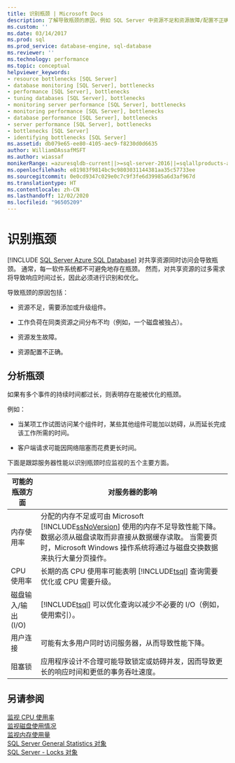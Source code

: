 ```yaml
---
title: 识别瓶颈 | Microsoft Docs
description: 了解导致瓶颈的原因，例如 SQL Server 中资源不足和资源故障/配置不正确。
ms.custom: ''
ms.date: 03/14/2017
ms.prod: sql
ms.prod_service: database-engine, sql-database
ms.reviewer: ''
ms.technology: performance
ms.topic: conceptual
helpviewer_keywords:
- resource bottlenecks [SQL Server]
- database monitoring [SQL Server], bottlenecks
- performance [SQL Server], bottlenecks
- tuning databases [SQL Server], bottlenecks
- monitoring server performance [SQL Server], bottlenecks
- monitoring performance [SQL Server], bottlenecks
- database performance [SQL Server], bottlenecks
- server performance [SQL Server], bottlenecks
- bottlenecks [SQL Server]
- identifying bottlenecks [SQL Server]
ms.assetid: db079e65-ee80-4105-aec9-f8230d0d6635
author: WilliamDAssafMSFT
ms.author: wiassaf
monikerRange: =azuresqldb-current||>=sql-server-2016||=sqlallproducts-allversions||>=sql-server-linux-2017||=azuresqldb-mi-current
ms.openlocfilehash: e81983f9814bc9c9803031144381aa35c57733ee
ms.sourcegitcommit: 0e0cd9347c029e0c7c9f3fe6d39985a6d3af967d
ms.translationtype: HT
ms.contentlocale: zh-CN
ms.lasthandoff: 12/02/2020
ms.locfileid: "96505209"
---
```

# <a name="identify-bottlenecks"></a>识别瓶颈
[!INCLUDE [SQL Server Azure SQL Database](../../includes/applies-to-version/sql-asdb.md)]
  对共享资源同时访问会导致瓶颈。 通常，每一软件系统都不可避免地存在瓶颈。 然而，对共享资源的过多需求将导致响应时间过长，因此必须进行识别和优化。  
  
 导致瓶颈的原因包括：  
  
-   资源不足，需要添加或升级组件。  
  
-   工作负荷在同类资源之间分布不均（例如，一个磁盘被独占）。  
  
-   资源发生故障。  
  
-   资源配置不正确。  
  
## <a name="analyzing-bottlenecks"></a>分析瓶颈  
 如果有多个事件的持续时间都过长，则表明存在能被优化的瓶颈。  
  
 例如：  
  
-   当某项工作试图访问某个组件时，某些其他组件可能加以妨碍，从而延长完成该工作所需的时间。  
  
-   客户端请求可能因网络阻塞而花费更长时间。  
  
 下面是跟踪服务器性能以识别瓶颈时应监视的五个主要方面。  
  
|可能的瓶颈方面|对服务器的影响|  
|------------------------------|---------------------------|  
|内存使用率|分配的内存不足或可由 Microsoft [!INCLUDE[ssNoVersion](../../includes/ssnoversion-md.md)] 使用的内存不足导致性能下降。 数据必须从磁盘读取而非直接从数据缓存读取。 当需要页时，Microsoft Windows 操作系统将通过与磁盘交换数据来执行大量分页操作。|  
|CPU 使用率|长期的高 CPU 使用率可能表明 [!INCLUDE[tsql](../../includes/tsql-md.md)] 查询需要优化或 CPU 需要升级。|  
|磁盘输入/输出 (I/O)|[!INCLUDE[tsql](../../includes/tsql-md.md)] 可以优化查询以减少不必要的 I/O（例如，使用索引）。|  
|用户连接|可能有太多用户同时访问服务器，从而导致性能下降。|  
|阻塞锁|应用程序设计不合理可能导致锁定或妨碍并发，因而导致更长的响应时间和更低的事务吞吐速度。|  
  
## <a name="see-also"></a>另请参阅  
 [监视 CPU 使用率](../../relational-databases/performance-monitor/monitor-cpu-usage.md)   
 [监视磁盘使用情况](../../relational-databases/performance-monitor/monitor-disk-usage.md)   
 [监视内存使用量](../../relational-databases/performance-monitor/monitor-memory-usage.md)   
 [SQL Server General Statistics 对象](../../relational-databases/performance-monitor/sql-server-general-statistics-object.md)   
 [SQL Server - Locks 对象](../../relational-databases/performance-monitor/sql-server-locks-object.md)  
  
  
